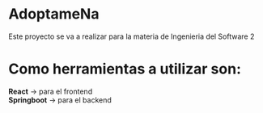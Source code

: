 # AdoptameNa
Este proyecto se va a realizar para la materia de Ingenieria del Software 2

# Como herramientas a utilizar son:
**React** -> para el frontend  
**Springboot** -> para el backend  

